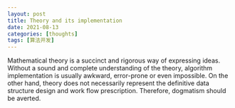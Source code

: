 ```yaml
---
layout: post
title: Theory and its implementation
date: 2021-08-13
categories: [thoughts]
tags: [算法开发]
---
```


Mathematical theory is a succinct and rigorous way of expressing ideas. Without a sound and complete understanding of the theory, algorithm implementation is usually awkward, error-prone or even impossible. On the other hand, theory does not necessarily represent the definitive data structure design and work flow prescription. Therefore, dogmatism should be averted.
